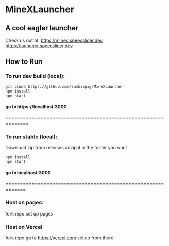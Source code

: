 # MineXLauncher
## A cool eagler launcher
Check us out at:
https://minex.speedslicer.dev
https://launcher.speedslicer,dev
## How to Run
### To run dev build (local):
```
git clone https://github.com/zumbiepig/MineXLauncher
npm install
npm start
```

#### go to https://localhost:3000
==============================================================
### To run stable (local):
Download zip from releases
unzip it in the folder you want
```
npm install
npm start
```
#### go to localhost:3000
=============================================================
### Host on pages:
fork repo
set up pages
### Host on Vercel
fork repo
go to https://vercel.com
set up from there
